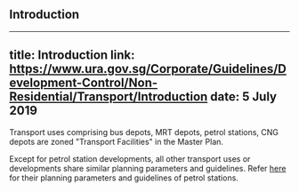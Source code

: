 
## Introduction
---
title: Introduction
link: https://www.ura.gov.sg/Corporate/Guidelines/Development-Control/Non-Residential/Transport/Introduction
date: 5 July 2019
---

Transport uses comprising bus depots, MRT depots, petrol stations, CNG depots are zoned "Transport Facilities" in the Master Plan.

Except for petrol station developments, all other transport uses or developments share similar planning parameters and guidelines. Refer [here](https://www.ura.gov.sg/Corporate/Guidelines/Development-Control/Non-Residential/Transport/Petrol-Station) for their planning parameters and guidelines of petrol stations.
